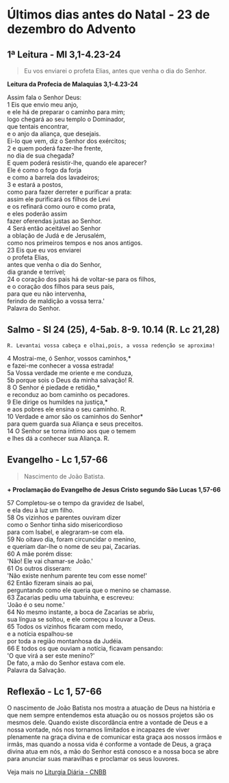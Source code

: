 # Últimos dias antes do Natal - 23 de dezembro do Advento

## 1ª Leitura - Ml 3,1-4.23-24

> Eu vos enviarei o profeta Elias, antes que venha o dia do Senhor.

**Leitura da Profecia de Malaquias 3,1-4.23-24**

Assim fala o Senhor Deus:    
1 Eis que envio meu anjo,   
 e ele há de preparar o caminho para mim;   
 logo chegará ao seu templo o Dominador,   
 que tentais encontrar,   
 e o anjo da aliança, que desejais.   
 Ei-lo que vem, diz o Senhor dos exércitos;    
2 e quem poderá fazer-lhe frente,   
 no dia de sua chegada?   
 E quem poderá resistir-lhe, quando ele aparecer?   
 Ele é como o fogo da forja    
 e como a barrela dos lavadeiros;    
3 e estará a postos,   
 como para fazer derreter e purificar a prata:   
 assim ele purificará os filhos de Levi   
 e os refinará como ouro e como prata,   
 e eles poderão assim   
 fazer oferendas justas ao Senhor.    
4 Será então aceitável ao Senhor   
 a oblação de Judá e de Jerusalém,   
 como nos primeiros tempos e nos anos antigos.    
23 Eis que eu vos enviarei   
 o profeta Elias,   
 antes que venha o dia do Senhor,   
 dia grande e terrível;    
24 o coração dos pais há de voltar-se para os filhos,   
 e o coração dos filhos para seus pais,   
 para que eu não intervenha,   
 ferindo de maldição a vossa terra.'   
 Palavra do Senhor.

## Salmo - Sl 24 (25), 4-5ab. 8-9. 10.14 (R. Lc 21,28)

`R. Levantai vossa cabeça e olhai,pois, a vossa redenção se aproxima!`

4 Mostrai-me, ó Senhor, vossos caminhos,*   
 e fazei-me conhecer a vossa estrada!    
5a Vossa verdade me oriente e me conduza,    
5b porque sois o Deus da minha salvação! R.    
8 O Senhor é piedade e retidão,*   
 e reconduz ao bom caminho os pecadores.    
9 Ele dirige os humildes na justiça,*   
 e aos pobres ele ensina o seu caminho. R.    
10 Verdade e amor são os caminhos do Senhor*   
 para quem guarda sua Aliança e seus preceitos.    
14 O Senhor se torna íntimo aos que o temem    
 e lhes dá a conhecer sua Aliança.  R.

## Evangelho - Lc 1,57-66

> Nascimento de João Batista.

**+ Proclamação do Evangelho de Jesus Cristo segundo São Lucas 1,57-66**

57 Completou-se o tempo da gravidez de Isabel,   
 e ela deu à luz um filho.    
58 Os vizinhos e parentes ouviram dizer   
 como o Senhor tinha sido misericordioso   
 para com Isabel, e alegraram-se com ela.    
59 No oitavo dia, foram circuncidar o menino,   
 e queriam dar-lhe o nome de seu pai, Zacarias.    
60 A mãe porém disse:   
 'Não! Ele vai chamar-se João.'    
61 Os outros disseram:   
 'Não existe nenhum parente teu com esse nome!'    
62 Então fizeram sinais ao pai,   
 perguntando como ele queria que o menino se chamasse.    
63 Zacarias pediu uma tabuinha, e escreveu:   
 'João é o seu nome.'    
64 No mesmo instante, a boca de Zacarias se abriu,   
 sua língua se soltou, e ele começou a louvar a Deus.    
65 Todos os vizinhos ficaram com medo,   
 e a notícia espalhou-se   
 por toda a região montanhosa da Judéia.    
66 E todos os que ouviam a notícia, ficavam pensando:   
 'O que virá a ser este menino?'   
 De fato, a mão do Senhor estava com ele.   
 Palavra da Salvação.

## Reflexão - Lc 1, 57-66

O nascimento de João Batista nos mostra a atuação de Deus na história e que nem sempre entendemos esta atuação ou os nossos projetos são os mesmos dele. Quando existe discordância entre a vontade de Deus e a nossa vontade, nós nos tornamos limitados e incapazes de viver plenamente na graça divina e de comunicar esta graça aos nossos irmãos e irmãs, mas quando a nossa vida é conforme a vontade de Deus, a graça divina atua em nós, a mão do Senhor está conosco e a nossa boca se abre para anunciar suas maravilhas e proclamar os seus louvores.

Veja mais no [Liturgia Diária - CNBB](http://liturgiadiaria.cnbb.org.br/app/user/user/UserView.php?ano=2016&mes=12&dia=23)